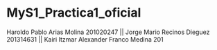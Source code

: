 # MyS1_Practica1_oficial
Haroldo Pablo Arias Molina 201020247   ||  Jorge Mario Recinos Dieguez 201314631   ||   Kairi Itzmar Alexander Franco Medina 201
